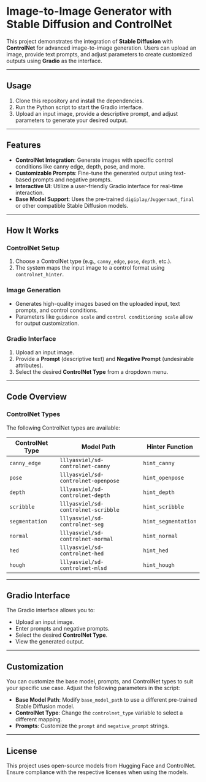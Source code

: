 # **Image-to-Image Generator with Stable Diffusion and ControlNet**

This project demonstrates the integration of **Stable Diffusion** with **ControlNet** for advanced image-to-image generation. Users can upload an image, provide text prompts, and adjust parameters to create customized outputs using **Gradio** as the interface.

---

## **Usage**
1. Clone this repository and install the dependencies.
2. Run the Python script to start the Gradio interface.
3. Upload an input image, provide a descriptive prompt, and adjust parameters to generate your desired output.
---

## **Features**
- **ControlNet Integration**: Generate images with specific control conditions like canny edge, depth, pose, and more.
- **Customizable Prompts**: Fine-tune the generated output using text-based prompts and negative prompts.
- **Interactive UI**: Utilize a user-friendly Gradio interface for real-time interaction.
- **Base Model Support**: Uses the pre-trained `digiplay/Juggernaut_final` or other compatible Stable Diffusion models.

---

## **How It Works**

### **ControlNet Setup**
1. Choose a ControlNet type (e.g., `canny_edge`, `pose`, `depth`, etc.).
2. The system maps the input image to a control format using `controlnet_hinter`.

### **Image Generation**
- Generates high-quality images based on the uploaded input, text prompts, and control conditions.
- Parameters like `guidance scale` and `control conditioning scale` allow for output customization.

### **Gradio Interface**
1. Upload an input image.
2. Provide a **Prompt** (descriptive text) and **Negative Prompt** (undesirable attributes).
3. Select the desired **ControlNet Type** from a dropdown menu.

---

## **Code Overview**

### **ControlNet Types**
The following ControlNet types are available:

| ControlNet Type | Model Path                              | Hinter Function              |
|------------------|----------------------------------------|------------------------------|
| `canny_edge`     | `lllyasviel/sd-controlnet-canny`       | `hint_canny`                 |
| `pose`           | `lllyasviel/sd-controlnet-openpose`    | `hint_openpose`              |
| `depth`          | `lllyasviel/sd-controlnet-depth`       | `hint_depth`                 |
| `scribble`       | `lllyasviel/sd-controlnet-scribble`    | `hint_scribble`              |
| `segmentation`   | `lllyasviel/sd-controlnet-seg`         | `hint_segmentation`          |
| `normal`         | `lllyasviel/sd-controlnet-normal`      | `hint_normal`                |
| `hed`            | `lllyasviel/sd-controlnet-hed`        | `hint_hed`                   |
| `hough`          | `lllyasviel/sd-controlnet-mlsd`       | `hint_hough`                 |

---

## **Gradio Interface**
The Gradio interface allows you to:
- Upload an input image.
- Enter prompts and negative prompts.
- Select the desired **ControlNet Type**.
- View the generated output.


---

## **Customization**
You can customize the base model, prompts, and ControlNet types to suit your specific use case. Adjust the following parameters in the script:

- **Base Model Path**: Modify `base_model_path` to use a different pre-trained Stable Diffusion model.
- **ControlNet Type**: Change the `controlnet_type` variable to select a different mapping.
- **Prompts**: Customize the `prompt` and `negative_prompt` strings.

---

## **License**
This project uses open-source models from Hugging Face and ControlNet. Ensure compliance with the respective licenses when using the models.

